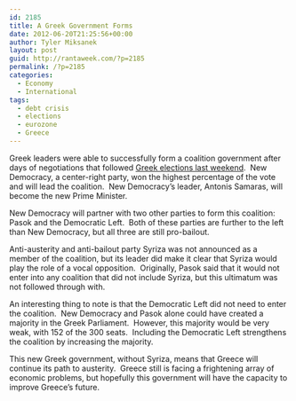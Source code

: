 ```yaml
---
id: 2185
title: A Greek Government Forms
date: 2012-06-20T21:25:56+00:00
author: Tyler Miksanek
layout: post
guid: http://rantaweek.com/?p=2185
permalink: /?p=2185
categories:
  - Economy
  - International
tags:
  - debt crisis
  - elections
  - eurozone
  - Greece
---
```

Greek leaders were able to successfully form a coalition government after days of negotiations that followed [Greek elections last weekend](http://rantaweek.com/greek-election-results-june-17-2012/ "Greek Election Results – June 17, 2012").  New Democracy, a center-right party, won the highest percentage of the vote and will lead the coalition.  New Democracy&#8217;s leader, Antonis Samaras, will become the new Prime Minister.

New Democracy will partner with two other parties to form this coalition: Pasok and the Democratic Left.  Both of these parties are further to the left than New Democracy, but all three are still pro-bailout.

Anti-austerity and anti-bailout party Syriza was not announced as a member of the coalition, but its leader did make it clear that Syriza would play the role of a vocal opposition.  Originally, Pasok said that it would not enter into any coalition that did not include Syriza, but this ultimatum was not followed through with.

An interesting thing to note is that the Democratic Left did not need to enter the coalition.  New Democracy and Pasok alone could have created a majority in the Greek Parliament.  However, this majority would be very weak, with 152 of the 300 seats.  Including the Democratic Left strengthens the coalition by increasing the majority.

This new Greek government, without Syriza, means that Greece will continue its path to austerity.  Greece still is facing a frightening array of economic problems, but hopefully this government will have the capacity to improve Greece&#8217;s future.